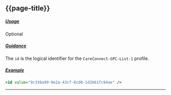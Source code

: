 ## {{page-title}}

<h5><ins>Usage</ins></h5>

<span class="mro-circle optional" title="Optional"></span> Optional


<h5><ins>Guidance</ins></h5>

The `id` is the logical identifier for the `CareConnect-GPC-List-1` profile.

<h5><ins>Example</ins></h5>

```xml
<id value="9c338a99-0e2a-43cf-8cd0-1d2661fc94ae" />
```

---